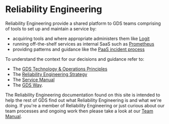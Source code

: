 # Reliability Engineering

Reliability Engineering provide a shared platform to GDS teams comprising of tools to set up and maintain a service by:

* acquiring tools and where appropriate administers them like [Logit][]
* running off-the-shelf services as internal SaaS such as [Prometheus][]
* providing patterns and guidance like the [PaaS incident process][]

To understand the context for our decisions and guidance refer to:

* The [GDS Technology & Operations Principles][]
* The [Reliability Engineering Strategy][]
* The [Service Manual][]
* The [GDS Way][].

The Reliability Engineering documentation found on this site is intended to help the rest of GDS find out what Reliability Engineering is and what we're doing. If you're a member of Reliability Engineering or just curious about our team processes and ongoing work then please take a look at our [Team Manual][].

[Logit]: https://logit.io/
[Prometheus]: https://prometheus.io/
[PaaS incident process]: https://docs.google.com/document/d/155yrsyhHM9Feh-ucxLzyj7toIb2sMK8KiGVdEFLcyfQ/edit
[GDS Technology & Operations Principles]: documentation/strategy-and-principles/re-principles.html
[Reliability Engineering Strategy]: documentation/strategy-and-principles/re-strategy.html
[Service Manual]: https://www.gov.uk/service-manual
[GDS Way]: https://gds-way.cloudapps.digital/#gds-technical-guidance
[Team Manual]: https://re-team-manual.cloudapps.digital
